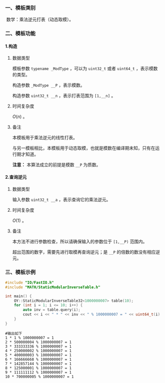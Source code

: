 ### 一、模板类别

​	数学：乘法逆元打表（动态取模）。

### 二、模板功能

#### 1.构造

1. 数据类型

   模板参数 `typename _ModType` ，可以为 `uint32_t` 或者 `uint64_t` ，表示模数的类型。

   构造参数 `_ModType __P` ，表示模数。
   
   构造参数 `uint32_t __n` ，表示打表范围为 `[1,__n]` 。

2. 时间复杂度

   $O(n)$ 。

3. 备注

   本模板用于乘法逆元的线性打表。
   
   与另一模板相比，本模板用于动态取模，也就是模数在编译期未知，只有在运行期才知道。
   
   **注意：** 本算法成立的前提是模数 `__P` 为质数。


#### 2.查询逆元

1. 数据类型

   输入参数 `uint32_t __a` ，表示查询它的乘法逆元。

2. 时间复杂度

   $O(1)$ 。

3. 备注

   本方法不进行参数检查，所以请确保输入的参数位于 `[1,__P)` 范围内。

   超出范围的数字，需要先进行取模再查询逆元；是 `__P` 的倍数的数没有相应逆元。

### 三、模板示例

```c++
#include "IO/FastIO.h"
#include "MATH/StaticModularInverseTable.h"

int main() {
    OY::StaticModularInverseTable32<1000000007> table(10);
    for (int i = 1; i <= 10; i++) {
        auto inv = table.query(i);
        cout << i << " * " << inv << " % 1000000007 = " << uint64_t(i) * inv % 1000000007 << endl;
    }
}
```

```
#输出如下
1 * 1 % 1000000007 = 1
2 * 500000004 % 1000000007 = 1
3 * 333333336 % 1000000007 = 1
4 * 250000002 % 1000000007 = 1
5 * 400000003 % 1000000007 = 1
6 * 166666668 % 1000000007 = 1
7 * 142857144 % 1000000007 = 1
8 * 125000001 % 1000000007 = 1
9 * 111111112 % 1000000007 = 1
10 * 700000005 % 1000000007 = 1

```

